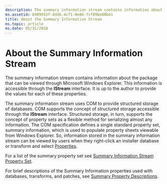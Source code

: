 ```yaml
---
description: The summary information stream contains information about the package that can be viewed through Microsoft Windows Explorer.
ms.assetid: b909955f-ddd6-4cf1-8e86-fcf89be80b41
title: About the Summary Information Stream
ms.topic: article
ms.date: 05/31/2018
---
```


# About the Summary Information Stream

The summary information stream contains information about the package that can be viewed through Microsoft Windows Explorer. This information is accessible through the **IStream** interface. It is up to the author to provide the values for each of these properties.

The summary information stream uses COM to provide structured storage of databases. COM supports the concept of structured storage accessible through the **IStream** interface. Structured storage, in turn, supports the concept of property sets as a flexible method for serializing almost any information. The COM specification defines a single standard property set, summary information, which is used to populate property sheets viewable from Windows Explorer. So, information stored in the summary information stream can be viewed by users when they right-click an installer database or transform and select [Properties](about-properties.md).

For a list of the summary property set see [Summary Information Stream Property Set](summary-information-stream-property-set.md).

For brief descriptions of the Summary Information properties used with databases, transforms, and patches, see [Summary Property Descriptions](summary-property-descriptions.md).

 

 



